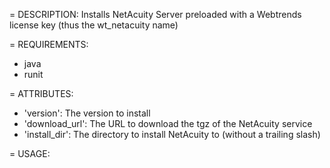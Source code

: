 = DESCRIPTION:
Installs NetAcuity Server preloaded with a Webtrends license key (thus the wt_netacuity name)

= REQUIREMENTS:
* java
* runit

= ATTRIBUTES:
* 'version': The version to install
* 'download_url': The URL to download the tgz of the NetAcuity service
* 'install_dir': The directory to install NetAcuity to (without a trailing slash)

= USAGE: